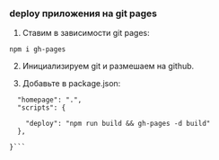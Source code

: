 ### deploy приложения на git pages

1. Ставим в зависимости git pages:

```npm i gh-pages```

2. Инициализируем git и размешаем на github.

3. Добавьте в package.json:

```{
  "homepage": ".",
  "scripts": {
  
    "deploy": "npm run build && gh-pages -d build"
  },

}```
